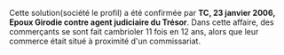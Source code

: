 Cette solution(société le profil) a été confirmée par **TC, 23 janvier 2006, Epoux Girodie contre agent judiciaire du Trésor**. Dans cette affaire, des commerçants se sont fait cambrioler 11 fois en 12 ans, alors que leur commerce était situé à proximité d'un commissariat.